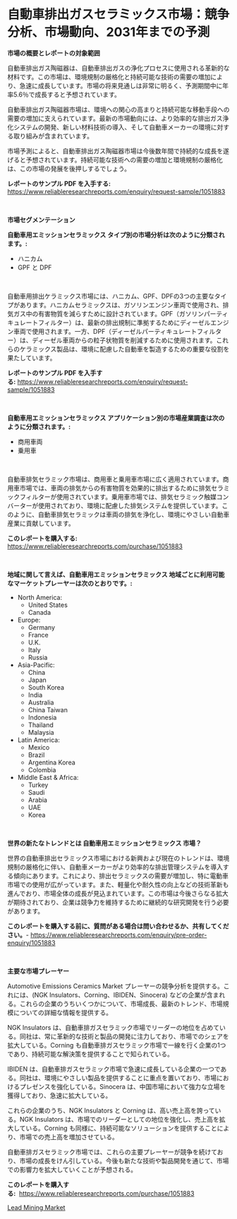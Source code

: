 <p><h1>自動車排出ガスセラミックス市場：競争分析、市場動向、2031年までの予測</h1></p><p><strong>市場の概要とレポートの対象範囲</strong></p>
<p><p>自動車排出ガス陶磁器は、自動車排出ガスの浄化プロセスに使用される革新的な材料です。この市場は、環境規制の厳格化と持続可能な技術の需要の増加により、急速に成長しています。市場の将来見通しは非常に明るく、予測期間中に年率5.6％で成長すると予想されています。</p><p>自動車排出ガス陶磁器市場は、環境への関心の高まりと持続可能な移動手段への需要の増加に支えられています。最新の市場動向には、より効率的な排出ガス浄化システムの開発、新しい材料技術の導入、そして自動車メーカーの環境に対する取り組みが含まれています。</p><p>市場予測によると、自動車排出ガス陶磁器市場は今後数年間で持続的な成長を遂げると予想されています。持続可能な技術への需要の増加と環境規制の厳格化は、この市場の発展を後押しするでしょう。</p></p>
<p><strong>レポートのサンプル PDF を入手する:</strong> <a href="https://www.reliableresearchreports.com/enquiry/request-sample/1051883">https://www.reliableresearchreports.com/enquiry/request-sample/1051883</a></p>
<p>&nbsp;</p>
<p><strong>市場セグメンテーション</strong></p>
<p><strong>自動車用エミッションセラミックス タイプ別の市場分析は次のように分類されます。:</strong></p>
<p><ul><li>ハニカム</li><li>GPF と DPF</li></ul></p>
<p>&nbsp;</p>
<p><p>自動車用排出ケラミックス市場には、ハニカム、GPF、DPFの3つの主要なタイプがあります。ハニカムセラミックスは、ガソリンエンジン車両で使用され、排気ガス中の有害物質を減らすために設計されています。GPF（ガソリンパーティキュレートフィルター）は、最新の排出規制に準拠するためにディーゼルエンジン車両で使用されます。一方、DPF（ディーゼルパーティキュレートフィルター）は、ディーゼル車両からの粒子状物質を削減するために使用されます。これらのケラミックス製品は、環境に配慮した自動車を製造するための重要な役割を果たしています。</p></p>
<p><strong>レポートのサンプル PDF を入手する:</strong>&nbsp;<a href="https://www.reliableresearchreports.com/enquiry/request-sample/1051883">https://www.reliableresearchreports.com/enquiry/request-sample/1051883</a></p>
<p>&nbsp;</p>
<p><strong> 自動車用エミッションセラミックス アプリケーション別の市場産業調査は次のように分類されます。:</strong></p>
<p><ul><li>商用車両</li><li>乗用車</li></ul></p>
<p>&nbsp;</p>
<p><p>自動車排気セラミック市場は、商用車と乗用車市場に広く適用されています。商用車市場では、車両の排気からの有害物質を効果的に排出するために排気セラミックフィルターが使用されています。乗用車市場では、排気セラミック触媒コンバーターが使用されており、環境に配慮した排気システムを提供しています。このように、自動車排気セラミックは車両の排気を浄化し、環境にやさしい自動車産業に貢献しています。</p></p>
<p><strong>このレポートを購入する:</strong>&nbsp; <a href="https://www.reliableresearchreports.com/purchase/1051883">https://www.reliableresearchreports.com/purchase/1051883</a></p>
<p>&nbsp;</p>
<p><strong>地域に関して言えば、自動車用エミッションセラミックス 地域ごとに利用可能なマーケットプレーヤーは次のとおりです。:</strong></p>
<p><ul>
    <li>
        North America:
        <ul>
            <li>United States</li>
            <li>Canada</li>
        </ul>
    </li>
    <li>
        Europe:
        <ul>
            <li>Germany</li>
            <li>France</li>
            <li>U.K.</li>
            <li>Italy</li>
            <li>Russia</li>
        </ul>
    </li>
    <li>
        Asia-Pacific:
        <ul>
            <li>China</li>
            <li>Japan</li>
            <li>South Korea</li>
            <li>India</li>
            <li>Australia</li>
            <li>China Taiwan</li>
            <li>Indonesia</li>
            <li>Thailand</li>
            <li>Malaysia</li>
        </ul>
    </li>
    <li>
        Latin America:
        <ul>
            <li>Mexico</li>
            <li>Brazil</li>
            <li>Argentina Korea</li>
            <li>Colombia</li>
        </ul>
    </li>
    <li>
        Middle East & Africa:
        <ul>
            <li>Turkey</li>
            <li>Saudi</li>
            <li>Arabia</li>
            <li>UAE</li>
            <li>Korea</li>
        </ul>
    </li>
    </ul></p>
<p>&nbsp;</p>
<p><strong>世界の新たなトレンドとは 自動車用エミッションセラミックス 市場？</strong></p>
<p><p>世界の自動車排出セラミックス市場における新興および現在のトレンドは、環境規制の厳格化に伴い、自動車メーカーがより効率的な排出管理システムを導入する傾向にあります。これにより、排出セラミックスの需要が増加し、特に電動車市場での使用が広がっています。また、軽量化や耐久性の向上などの技術革新も進んでおり、市場全体の成長が見込まれています。この市場は今後さらなる拡大が期待されており、企業は競争力を維持するために継続的な研究開発を行う必要があります。</p></p>
<p><strong>このレポートを購入する前に、質問がある場合は問い合わせるか、共有してください。</strong>- <a href="https://www.reliableresearchreports.com/enquiry/pre-order-enquiry/1051883">https://www.reliableresearchreports.com/enquiry/pre-order-enquiry/1051883</a></p>
<p>&nbsp;</p>
<p><strong>主要な市場プレーヤー</strong></p>
<p><p>Automotive Emissions Ceramics Market プレーヤーの競争分析を提供する。これには、(NGK Insulators、Corning、IBIDEN、Sinocera) などの企業が含まれる。これらの企業のうちいくつかについて、市場成長、最新のトレンド、市場規模についての詳細な情報を提供する。</p><p>NGK Insulators は、自動車排ガスセラミック市場でリーダーの地位を占めている。同社は、常に革新的な技術と製品の開発に注力しており、市場でのシェアを拡大している。Corning も自動車排ガスセラミック市場で一線を行く企業の1つであり、持続可能な解決策を提供することで知られている。</p><p>IBIDEN は、自動車排ガスセラミック市場で急速に成長している企業の一つである。同社は、環境にやさしい製品を提供することに重点を置いており、市場におけるプレゼンスを強化している。Sinocera は、中国市場において強力な立場を獲得しており、急速に拡大している。</p><p>これらの企業のうち、NGK Insulators と Corning は、高い売上高を誇っている。NGK Insulators は、市場でのリーダーとしての地位を強化し、売上高を拡大している。Corning も同様に、持続可能なソリューションを提供することにより、市場での売上高を増加させている。</p><p>自動車排ガスセラミック市場では、これらの主要プレーヤーが競争を続けており、市場の成長をけん引している。今後も新たな技術や製品開発を通じて、市場での影響力を拡大していくことが予想される。</p></p>
<p><strong>このレポートを購入する:</strong>&nbsp;&nbsp;<a href="https://www.reliableresearchreports.com/purchase/1051883">https://www.reliableresearchreports.com/purchase/1051883</a></p>
<p><p><a href="https://full-wildebeest-80b.notion.site/Lead-Mining-Market-Size-Share-Trends-Analysis-Report-By-Application-Regional-Outlook-Competitiv-ccf22d7276e24028802c82842b7601c6">Lead Mining Market</a></p></p>